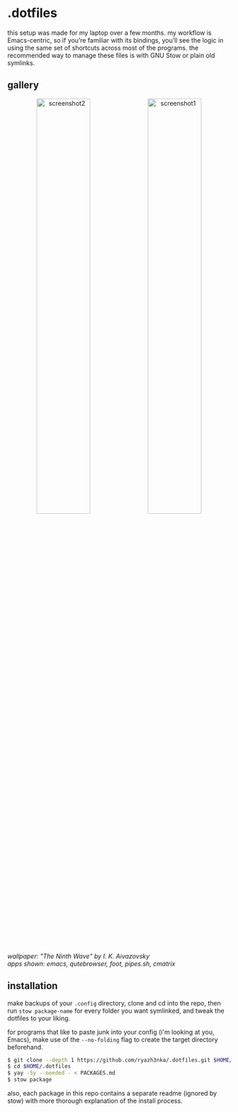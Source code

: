 # .dotfiles
this setup was made for my laptop over a few months. my workflow is Emacs-centric, so if you’re familiar with its bindings, you’ll see the logic in using the same set of shortcuts across most of the programs. the recommended way to manage these files is with GNU Stow or plain old symlinks.

## gallery
<p align="center">
    <img src="https://github.com/user-attachments/assets/283cb2fa-38a6-4ab0-8725-f727a1d286fb" alt="screenshot2" width="49%">
    <img src="https://github.com/user-attachments/assets/2638b6ad-a60b-4180-b543-d724543caae8" alt="screenshot1" width="49%">
</p>

*wallpaper: "The Ninth Wave" by I. K. Aivazovsky*</br>
*apps shown: emacs, qutebrowser, foot, pipes.sh, cmatrix*

## installation
make backups of your `.config` directory, clone and cd into the repo, then run `stow package-name` for every folder you want symlinked, and tweak the dotfiles to your liking.

for programs that like to paste junk into your config (i'm looking at you, Emacs), make use of the `--no-folding` flag to create the target directory beforehand.
```zsh
$ git clone --depth 1 https://github.com/ryazh3nka/.dotfiles.git $HOME/.dotfiles
$ cd $HOME/.dotfiles
$ yay -Sy --needed - < PACKAGES.md
$ stow package
```
also, each package in this repo contains a separate readme (ignored by stow) with more thorough explanation of the install process.
